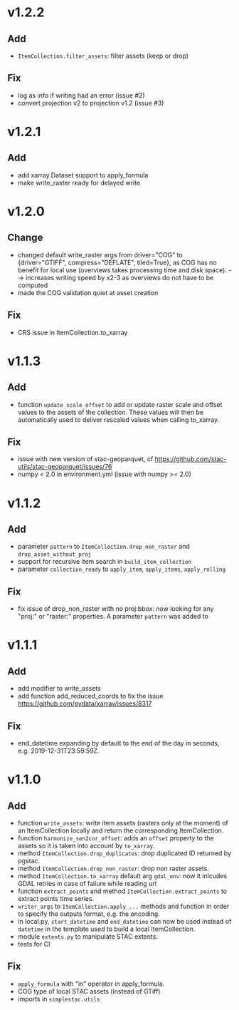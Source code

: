 # v1.2.2
## Add
- `ItemCollection.filter_assets`: filter assets (keep or drop)

## Fix
- log as info if writing had an error (issue #2)
- convert projection v2 to projection v1.2 (issue #3)

# v1.2.1
## Add
- add xarray.Dataset support to apply_formula
- make write_raster ready for delayed write

# v1.2.0
## Change
- changed default write_raster args from driver="COG" to {driver="GTIFF", compress="DEFLATE", tiled=True},
  as COG has no benefit for local use (overviews takes processing time and disk space).
  --> increases writing speed by x2-3 as overviews do not have to be computed
- made the COG validation quiet at asset creation

## Fix
- CRS issue in ItemCollection.to_xarray

# v1.1.3

## Add
- function `update_scale_offset` to add or update raster scale and offset values to the assets of the collection. These values will then be automatically used to deliver rescaled values when calling to_xarray.

## Fix
- issue with new version of stac-geoparquet, cf https://github.com/stac-utils/stac-geoparquet/issues/76
- numpy < 2.0 in environment.yml (issue with numpy >= 2.0)

# v1.1.2

## Add
- parameter `pattern` to `ItemCollection.drop_non_raster` and `drop_asset_without_proj`
- support for recursive item search in `build_item_collection`
- parameter `collection_ready` to `apply_item`, `apply_items`, `apply_rolling`

## Fix
- fix issue of drop_non_raster with no proj:bbox: now looking for any "proj:" or "raster:" properties.
  A parameter `pattern` was added to 

# v1.1.1

## Add
- add modifier to write_assets
- add function add_reduced_coords to fix the issue https://github.com/pydata/xarray/issues/8317

## Fix
- end_datetime expanding by default to the end of the day in seconds, e.g. 2019-12-31T23:59:59Z.

# v1.1.0

## Add

- function `write_assets`: write item assets (rasters only at the moment) of an ItemCollection locally and return the corresponding ItemCollection.
- function `harmonize_sen2cor_offset`: adds an `offset` property to the assets so it is taken into account by `to_xarray`.
- method `ItemCollection.drop_duplicates`: drop duplicated ID returned by pgstac.
- method `ItemCollection.drop_non_raster`: drop non raster assets.
- method `ItemCollection.to_xarray` default arg `gdal_env`: now it inlcudes GDAL retries in case of failure while reading url
- function `extract_points` and method `ItemCollection.extract_points` to extract points time series.
- `writer_args` to `ItemCollection.apply_...` methods and function in order to specify the outputs format, e.g. the encoding.
- in local.py, `start_datetime` and `end_datetime` can now be used instead of `datetime` in the template used to build a local ItemCollection.
- module `extents.py` to manipulate STAC extents.
- tests for CI

## Fix

- `apply_formula` with "in" operator in apply_formula.
- COG type of local STAC assets (instead of GTiff)
- imports in `simplestac.utils`
